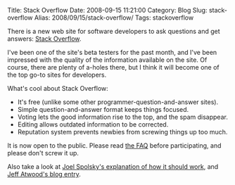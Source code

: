 Title: Stack Overflow
Date: 2008-09-15 11:21:00
Category: Blog
Slug: stack-overflow
Alias: 2008/09/15/stack-overflow/
Tags: stackoverflow


<p>
There is a new web site for software developers to ask questions and get answers: <a href="http://stackoverflow.com">Stack Overflow</a>.
</p>
<p>
I've been one of the site's beta testers for the past month, and I've been impressed with the quality of the information available on the site.  Of course, there are plenty of a-holes there, but I think it will become one of the top go-to sites for developers.
</p>
<p>
What's cool about Stack Overflow:
<ul>
<li>It's free (unlike some other programmer-question-and-answer sites).</li>
<li>Simple question-and-answer format keeps things focused.</li>
<li>Voting lets the good information rise to the top, and the spam disappear.</li>
<li>Editing allows outdated information to be corrected.</li>
<li>Reputation system prevents newbies from screwing things up too much.</li>
</ul>
</p>
<p>
It is now open to the public.  Please read <a href="http://stackoverflow.com/faq">the FAQ</a> before participating, and please don't screw it up.
</p>
<p>
Also take a look at <a href="http://www.joelonsoftware.com/items/2008/09/15.html">Joel Spolsky's explanation of how it should work</a>, and <a href="http://www.codinghorror.com/blog/archives/001169.html">Jeff Atwood's blog entry</a>.
</p>

